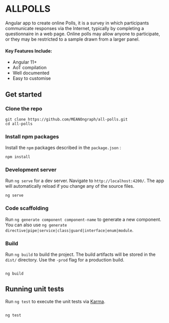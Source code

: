 # ALLPOLLS
Angular app to create online Polls, it is a survey in which participants communicate responses via the Internet, typically by completing a questionnaire in a web page. Online polls may allow anyone to participate, or they may be restricted to a sample drawn from a larger panel.

#### Key Features Include:
* Angular 11+
* AoT compilation
* Well documented
* Easy to customise

## Get started

### Clone the repo

```shell
git clone https://github.com/MEANOngraph/all-polls.git
cd all-polls
```

### Install npm packages

Install the `npm` packages described in the `package.json` :

```shell
npm install
```

### Development server
Run `ng serve` for a dev server. Navigate to `http://localhost:4200/`. The app will automatically reload if you change any of the source files.

```shell
ng serve
```

### Code scaffolding

Run `ng generate component component-name` to generate a new component. You can also use `ng generate directive|pipe|service|class|guard|interface|enum|module`.

### Build

Run `ng build` to build the project. The build artifacts will be stored in the `dist/` directory. Use the `-prod` flag for a production build.

```shell

ng build
```

## Running unit tests

Run `ng test` to execute the unit tests via [Karma](https://karma-runner.github.io).

```shell

ng test
```
